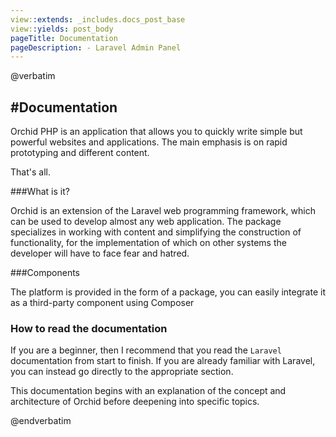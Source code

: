 ```yaml
---
view::extends: _includes.docs_post_base
view::yields: post_body
pageTitle: Documentation
pageDescription: - Laravel Admin Panel
---
```

@verbatim

#Documentation
----------

Orchid PHP is an application that allows you to quickly write simple but powerful websites and applications.
The main emphasis is on rapid prototyping and different content.


That's all.

###What is it?


Orchid is an extension of the Laravel web programming framework, which can be used to develop almost any web application.
The package specializes in working with content and simplifying the construction of functionality, for the implementation of which on other systems the developer will have to face fear and hatred.


###Components

The platform is provided in the form of a package, you can easily integrate it as a third-party component using Composer

### How to read the documentation

If you are a beginner, then I recommend that you read the `Laravel` documentation from start to finish.
If you are already familiar with Laravel, you can instead go directly to the appropriate section.

This documentation begins with an explanation of the concept and architecture of Orchid before deepening into specific topics.

@endverbatim
